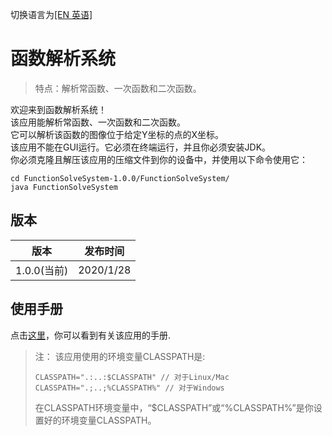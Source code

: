 切换语言为[\[EN 英语\]](README.md)
# 函数解析系统

> 特点：解析常函数、一次函数和二次函数。

欢迎来到函数解析系统！\
该应用能解析常函数、一次函数和二次函数。\
它可以解析该函数的图像位于给定Y坐标的点的X坐标。\
该应用不能在GUI运行。它必须在终端运行，并且你必须安装JDK。\
你必须克隆且解压该应用的压缩文件到你的设备中，并使用以下命令使用它：
```
cd FunctionSolveSystem-1.0.0/FunctionSolveSystem/
java FunctionSolveSystem
```

## 版本
|版本|发布时间|
|-------|------------|
|1.0.0(当前)|2020/1/28|

## 使用手册
点击[这里](Doc/Using-manual.md)，你可以看到有关该应用的手册.

> 注：
> 该应用使用的环境变量CLASSPATH是:
> ```
> CLASSPATH=".:..:$CLASSPATH" // 对于Linux/Mac
> CLASSPATH=".;..;%CLASSPATH%" // 对于Windows
> ```
> 在CLASSPATH环境变量中，“$CLASSPATH”或“%CLASSPATH%”是你设置好的环境变量CLASSPATH。
